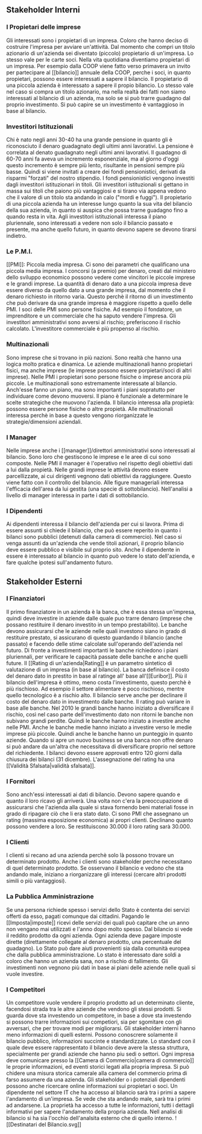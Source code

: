 ## Stakeholder Interni
### I Propietari delle imprese
Gli interessati sono i propietari di un impresa. Coloro che hanno deciso di costruire l'impresa per avviare un'attività.
Dal momento che compri un titolo azionario di un'azienda sei diventato (piccolo) propietario di un'impresa. Lo stesso vale per le carte soci. Nella vita quotidiana diventiamo propietari di un impresa. Per esempio dalla COOP viene fatto verso primavera un invito per partecipare al [[bilancio]] annuale della COOP, perche i soci, in quanto propietari, possono essere interessati a sapere il bilancio.
Il propietario di una piccola azienda è interessato a sapere il propio bilancio.
Lo stesso vale nel caso si compra un titolo azionario, ma nella realtà dei fatti non siamo interessati al bilancio di un azienda, ma solo se si può trarre guadagno dal proprio investimento. Si può capire se un investimento è vantaggioso in base al bilancio.

### Investitori Istituzionali
Chi è nato negli anni 30-40 ha una grande pensione in quanto gli è riconosciuto il denaro guadagnato degli ultimi anni lavorativi. La pensione è correlata al denato guadagnato negli ultimi anni lavorativi. Il guadagno di 60-70 anni fa aveva un incremento esponenziale, ma al giorno d'oggi questo incremento è sempre più lento, risultante in pensioni sempre più basse.
Quindi si viene invitati a creare dei fondi pensionistici, derivati da risparmi "forzati" del nostro stipendio. I fondi pensionistici vengono investiti dagli investitori istituzionari in titoli.
Gli investitori istituzionali si gettano in massa sui titoli che paiono più vantaggiosi e si tirano via appena vedono che il valore di un titolo sta andando in calo ("mordi e fuggi").
Il propietario di una piccola azienda ha un interesse lungo quanto la sua vita del bilancio della sua azienda, in quanto si auspica che possa trarne guadagno fino a quando resta in vita.
Agli investitori istituzionali interessa il piano pluriennale, sono interessati a vedere non solo il bilancio passato e presente, ma anche quello futuro, in quanto devono sapere se devono tirarsi indietro.

### Le P.M.I.
[[PMI]]: Piccola media impresa. Ci sono dei parametri che qualificano una piccola media impresa.
I concorsi (a premio) per denaro, creati dal ministero dello sviluppo economico possono vedere come vincitori le piccole imprese e le grandi imprese. La quantità di denaro dato a una piccola impresa deve essere diverso da quello dato a una grande impresa, dal momento che il denaro richiesto in ritorno varia. Questo perchè il ritorno di un investimento che può derivare da una grande impresa è maggiore rispetto a quello delle PMI.
I soci delle PMI sono persone fisiche. Ad esempio il fondatore, un imprenditore e un commerciale che ha saputo vendere l'impresa. Gli investitori amministrativi sono avversi al rischio; preferiscono il rischio calcolato. L'investitore commerciale è più propenso al rischio.

### Multinazionali
Sono imprese che si trovano in più nazioni. Sono realtà che hanno una logica molto pratica e dinamica. Le aziende multinazionali hanno propietari fisici, ma anche imprese (le imprese possono essere porpietari/soci di altri imprese).
Nelle PMI i propietari sono persone fisiche o imprese ancora più piccole. Le multinazionali sono estremamente interessate al bilancio. Anch'esse fanno un piano, ma sono importanti i piani sopratutto per individuare come devono muoversi. Il piano è funzionale a determinare le scelte strategiche che muovono l'azienda.
Il bilancio interessa alla propietà: possono essere persone fisiche o altre propietà. Alle multinazionali interessa perchè in base a questo vengono riorganizzate le strategie/dimensioni aziendali.

### I Manager
Nelle imprese anche i [[manager]]/direttori amministrativi sono interessati al bilancio. Sono loro che gestiscono le imprese e le aree di cui sono composte. Nelle PMI il manager è l'operativo nel rispetto degli obiettivi dati a lui dalla propietà.
Nelle grandi imprese le attività devono essere parcellizzate, ai cui dirigenti vegnono dati obiettivi da raggiungere. Questo viene fatto con il controllo del bilancio.
Alle figure manageriali interessa l'efficacia dell'area da lui gestita (una specie di sottobilancio).
Nell'analisi a livello di manager interessa in parte i dati di sottobilancio.

### I Dipendenti
Ai dipendenti interessa il bilancio dell'azienda per cui si lavora. Prima di essere assunti si chiede il bilancio, che può essere reperito in quanto i bilanci sono pubblici (detenuti dalla camera di commercio).
Nel caso si venga assunti da un'azienda che vende titoli azionari, il proprio bilancio deve essere pubblico e visibile sul proprio sito.
Anche il dipendente in essere è interessato al bilancio in quanto può vedere lo stato dell'azienda, e fare qualche ipotesi sull'andamento futuro.

## Stakeholder Esterni
### I Finanziatori
Il primo finanziatore in un azienda è la banca, che è essa stessa un'impresa, quindi deve investire in aziende dalle quale puo trarre denaro (imprese che possano restituire il denaro investito in un tempo prestabilito). Le banche devono assicurarsi che le aziende nelle quali investono siano in grado di restituire prestato, si assicurano di questo guardando il bilancio (anche passato) e facendo delle stime calcolate sull'operando dell'azienda nel futuro. 
Di fronte a investimenti importanti le banche richiedono i piani pluriennali, per verificare le capacità passate delle banche e anche quelli future.
Il [[Rating di un'azienda|Rating]] è un parametro sintetico di valutazione di un impresa (in base al bilancio). La banca definisce il costo del denaro dato in prestito in base al ratinge all' base all'[[Euribor]].
Più il bilancio dell'impresa è ottimo, meno costa l'investimento, questo perchè è più rischioso.
Ad esempio il settore alimentare è poco rischioso, mentre quello tecnologico è a rischio alto.
Il bilancio serve anche per declinare il costo del denaro dato in investimento dalle banche.
Il rating può variare in base alle banche. Nel 2010 le grandi banche hanno iniziato a diversificare il rischio, così nel caso parte dell'investimento dato non ritorni le banche non subivano grandi perdite.
Quindi le banche hanno iniziato a investire anche nelle PMI.
Anche le banche medie hanno iniziato a investire verso le medie imprese più piccole.
Quindi anche le banche hanno un punteggio in quanto aziende.
Quando si apre un nuovo business se una banca non offre denaro si può andare da un'altra che necessitava di diversificare proprio nel settore del richiedente.
I bilanci devono essere approvati entro 120 giorni dalla chiusura dei bilanci (31 dicembre).
L'assegnazione del rating ha una [[Validità Sfalsata|validità sfalsata]].

### I Fornitori
Sono anch'essi interessati ai dati di bilancio. Devono sapere quando e quanto il loro ricavo gli arriverà. Una volta non c'era la preoccupazione di assicurarsi che l'azienda alla quale si stava fornendo beni materiali fosse in grado di ripagare ciò che li era stato dato.
Ci sono PMI che assegnano un rating (massima esposizione economica) ai propri clienti. Declinano quanto possono vendere a loro. Se restituiscono 30.000 il loro rating sarà 30.000.

### I Clienti
I clienti si recano ad una azienda perchè solo là possono trovare un determinato prodotto. Anche i clienti sono stakeholder perche necessitano di quel determinato prodotto. Se osservano il bilancio e vedono che sta andando male, iniziano a riorganizzare gli interessi (cercare altri prodotti simili o più vantaggiosi).

### La Pubblica Amministrazione
Se una persona richiede spesso i servizi dello Stato è contenta dei servizi offerti da esso, pagati comunque dai cittadini.
Pagando le [[Imposta|imposte]] ricevi delle servizi dei quali può capitare che un anno non vengano mai utilizzati e l'anno dopo molto spesso.
Dal bilancio si vede il reddito prodotto da ogni azienda. Ogni azienda deve pagare imposte dirette (direttamente collegate al denaro prodotto, una percentuale del guadagno).
Lo Stato può dare aiuti provenienti sia dalla comunità europea che dalla pubblica amministrazione. Lo stato è interessato dare soldi a coloro che hanno un azienda sana, non a rischio di fallimento.  Gli investimenti non vegnono più dati in base ai piani delle aziende nelle quali si vuole investire.

### I Competitori
Un competitore vuole vendere il proprio prodotto ad un determinato cliente, facendosi strada tra le altre aziende che vendono gli stessi prodotti.
Si guarda dove sta investendo un competitore, in base a dove sta investendo si possono trarre informazioni sui competiori, sia per sgomitare con gli avversari, che per trovare modi per migliorarsi.
Gli stakeholder interni hanno meno informazioni di quelli esterni. Possono conoscrere solamente il bilancio pubblico, informazioni succinte e standardizzate. Lo standard con il quale deve essere rappresentato il bilancio deve avere la stessa struttura, specialmente per grandi aziende che hanno piu sedi o settori.
Ogni impresa deve comunicare presso la [[Camera di Commercio|camera di commercio]] le proprie informazioni, ed eventi storici legati alla propria impresa.
Si può chidere una misura storica camerale alla camera del commercio prima di farso assumere da una azienda.
Gli stakeholder o i potenziali dipendenti possono anche ricercare online informazioni sui propietari o soci.
Un dipendente nel settore IT che ha accesso al bilancio sarà tra i primi a sapere l'andamento di un'impresa. Se vede che sta andando male, sarà tra i primi ad andarsene.
La proprietà ha accesso a tutte le informazioni, tutti i dettagli informativi per sapere l'andamento della propria azienda.
Nell analisi di bilancio si ha sia l'occhio dell'analsita esterno che di quello interno.
![[Destinatari del Bilancio.svg]]
